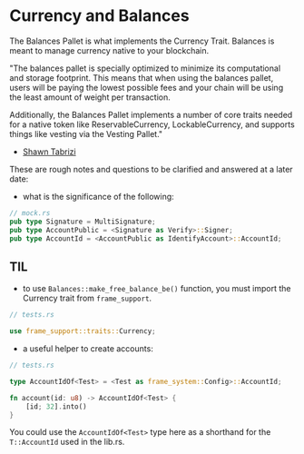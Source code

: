# Currency and Balances

The Balances Pallet is what implements the Currency Trait. Balances is meant to manage currency native to your blockchain.

"The balances pallet is specially optimized to minimize its computational and storage footprint. This means that when using the balances pallet, users will be paying the lowest possible fees and your chain will be using the least amount of weight per transaction.

Additionally, the Balances Pallet implements a number of core traits needed for a native token like ReservableCurrency, LockableCurrency, and supports things like vesting via the Vesting Pallet."
- <a href="https://substrate.stackexchange.com/a/50/4494" target="_blank">Shawn Tabrizi</a>

These are rough notes and questions to be clarified and answered at a later date:

- what is the significance of the following:

```rust
// mock.rs
pub type Signature = MultiSignature;
pub type AccountPublic = <Signature as Verify>::Signer;
pub type AccountId = <AccountPublic as IdentifyAccount>::AccountId;

```

## TIL

- to use `Balances::make_free_balance_be()` function, you must import the Currency trait from `frame_support`.

```rust
// tests.rs

use frame_support::traits::Currency;

```

- a useful helper to create accounts:

```rust
// tests.rs

type AccountIdOf<Test> = <Test as frame_system::Config>::AccountId;

fn account(id: u8) -> AccountIdOf<Test> {
    [id; 32].into()
}

```

You could use the `AccountIdOf<Test>` type here as a shorthand for the `T::AccountId` used in the lib.rs.
